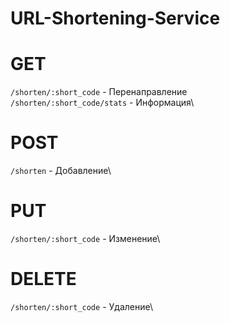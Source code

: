 # URL-Shortening-Service



# GET
`/shorten/:short_code` - Перенаправление\
`/shorten/:short_code/stats` - Информация\ 

# POST
`/shorten` - Добавление\

# PUT
`/shorten/:short_code` - Изменение\

# DELETE
`/shorten/:short_code` - Удаление\
